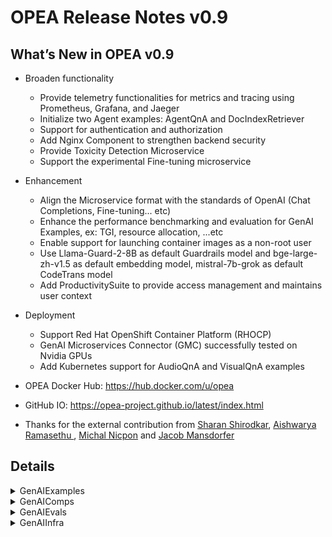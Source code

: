 # OPEA Release Notes v0.9
## What’s New in OPEA v0.9

- Broaden functionality
    - Provide telemetry functionalities for metrics and tracing using Prometheus, Grafana, and Jaeger
    - Initialize two Agent examples: AgentQnA and DocIndexRetriever 
    - Support for authentication and authorization
    - Add Nginx Component to strengthen backend security
    - Provide Toxicity Detection Microservice
    - Support the experimental Fine-tuning microservice

- Enhancement
    - Align the Microservice format with the standards of OpenAI (Chat Completions, Fine-tuning... etc)
    - Enhance the performance benchmarking and evaluation for GenAI Examples, ex: TGI, resource allocation, ...etc
    - Enable support for launching container images as a non-root user
    - Use Llama-Guard-2-8B as default Guardrails model and bge-large-zh-v1.5 as default embedding model, mistral-7b-grok as default CodeTrans model
    - Add ProductivitySuite to provide access management and maintains user context

- Deployment 
    - Support Red Hat OpenShift Container Platform (RHOCP)
    - GenAI Microservices Connector (GMC) successfully tested on Nvidia GPUs
    - Add Kubernetes support for AudioQnA and VisualQnA examples

- OPEA Docker Hub: https://hub.docker.com/u/opea
- GitHub IO: https://opea-project.github.io/latest/index.html

- Thanks for the external contribution from [Sharan Shirodkar](https://github.com/sharanshirodkar7), [Aishwarya Ramasethu
](https://github.com/aramasethu), [Michal Nicpon](https://github.com/michalnicp) and [Jacob Mansdorfer](https://github.com/jmansdorfer)

## Details

<details><summary>GenAIExamples</summary> 

- ChatQnA
    - Update port in set_env.sh([040d2b7](https://github.com/opea-project/GenAIExamples/commit/040d2b7))
    - Fix minor issue in ChatQnA Gaudi docker README([a5ed223](https://github.com/opea-project/GenAIExamples/commit/a5ed223))
    - update chatqna dataprep-redis port([02a1536](https://github.com/opea-project/GenAIExamples/commit/02a1536))
    - Add support for .md file in file upload in the chatqna-ui([7a67298](https://github.com/opea-project/GenAIExamples/commit/7a67298))
    - Added the ChatQnA delete feature, and updated the corresponding README([09a3196](https://github.com/opea-project/GenAIExamples/commit/09a3196))
    - fixed ISSUE-528([45cf553](https://github.com/opea-project/GenAIExamples/commit/45cf553))
    - Fix vLLM and vLLM-on-Ray UT bug([cfcac3f](https://github.com/opea-project/GenAIExamples/commit/cfcac3f))
    - set OLLAMA_MODEL env to docker container([c297155](https://github.com/opea-project/GenAIExamples/commit/c297155))
    - Update guardrail docker file path([06c4484](https://github.com/opea-project/GenAIExamples/commit/06c4484))
    - remove ray serve([c71bc68](https://github.com/opea-project/GenAIExamples/commit/c71bc68))
    - Refine docker_compose for dataprep param settings([3913c7b](https://github.com/opea-project/GenAIExamples/commit/3913c7b))
    - fix chatqna guardrails([db2d2bd](https://github.com/opea-project/GenAIExamples/commit/db2d2bd))
    - Support ChatQnA pipeline without rerank microservice([a54ffd2](https://github.com/opea-project/GenAIExamples/commit/a54ffd2))
    - Update the number of microservice replicas for OPEA v0.9([e6b4fff](https://github.com/opea-project/GenAIExamples/commit/e6b4fff))
    - Update set_env.sh([9657f7b](https://github.com/opea-project/GenAIExamples/commit/9657f7b))
    - add env for chatqna vllm([f78aa9e](https://github.com/opea-project/GenAIExamples/commit/f78aa9e))

- Deployment
    - update manifests for v0.9([ba78b4c](https://github.com/opea-project/GenAIExamples/commit/ba78b4c))
    - Update K8S manifest for ChatQnA/CodeGen/CodeTrans/DocSum([01c1b75](https://github.com/opea-project/GenAIExamples/commit/01c1b75))
    - Update benchmark manifest to fix errors([4fd3517](https://github.com/opea-project/GenAIExamples/commit/4fd3517))
    - Update env for manifest([4fa37e7](https://github.com/opea-project/GenAIExamples/commit/4fa37e7))
    - update manifests for v0.9([08f57fa](https://github.com/opea-project/GenAIExamples/commit/08f57fa))
    - Add AudioQnA example via GMC([c86cf85](https://github.com/opea-project/GenAIExamples/commit/c86cf85))
    - add k8s support for audioqna([0a6bad0](https://github.com/opea-project/GenAIExamples/commit/0a6bad0))
    - Update mainifest for FaqGen([80e3e2a](https://github.com/opea-project/GenAIExamples/commit/80e3e2a))
    - Add kubernetes support for VisualQnA([4f7fc39](https://github.com/opea-project/GenAIExamples/commit/4f7fc39))
    - Add dataprep microservice to chatQnA example and the e2e test([1c23d87](https://github.com/opea-project/GenAIExamples/commit/1c23d87))

- Documentation
    - [doc] Update README.md([c73e4e0](https://github.com/opea-project/GenAIExamples/commit/c73e4e0))
    - doc fix: Update README.md to remove specific dicscription of paragraph-1([5a9c109](https://github.com/opea-project/GenAIExamples/commit/5a9c109))
    - doc: fix markdown in docker_image_list.md([9277fe6](https://github.com/opea-project/GenAIExamples/commit/9277fe6))
    - doc: fix markdown in Translation/README.md([d645305](https://github.com/opea-project/GenAIExamples/commit/d645305))
    - doc: fix markdown in SearchQnA/README.md([c461b60](https://github.com/opea-project/GenAIExamples/commit/c461b60))
    - doc: fix FaqGen/README.md markdown([704ec92](https://github.com/opea-project/GenAIExamples/commit/704ec92))
    - doc: fix markdown in DocSum/README.md([83712b9](https://github.com/opea-project/GenAIExamples/commit/83712b9))
    - doc: fix markdown in CodeTrans/README.md([076bca3](https://github.com/opea-project/GenAIExamples/commit/076bca3))
    - doc: fix CodeGen/README.md markdown([33f8329](https://github.com/opea-project/GenAIExamples/commit/33f8329))
    - doc: fix markdown in ChatQnA/README.md([015a2b1](https://github.com/opea-project/GenAIExamples/commit/015a2b1))
    - doc: fix headings in markdown files([21fab71](https://github.com/opea-project/GenAIExamples/commit/21fab71))
    - doc: missed an H1 in the middle of a doc([4259240](https://github.com/opea-project/GenAIExamples/commit/4259240))
    - doc: remove use of HTML for table in README([e81e0e5](https://github.com/opea-project/GenAIExamples/commit/e81e0e5))
    - Update ChatQnA readme with OpenShift instructions([ed48371](https://github.com/opea-project/GenAIExamples/commit/ed48371))
    - Convert HTML to markdown format.([14621f8](https://github.com/opea-project/GenAIExamples/commit/14621f8))
    - Fix typo {your_ip} to {host_ip}([ad8ca88](https://github.com/opea-project/GenAIExamples/commit/ad8ca88))
    - README fix typo([abc02e1](https://github.com/opea-project/GenAIExamples/commit/abc02e1))
    - fix script issues in MD file([acdd712](https://github.com/opea-project/GenAIExamples/commit/acdd712))
    - Minor documentation improvements in the CodeGen README([17b9676](https://github.com/opea-project/GenAIExamples/commit/17b9676))
    - Refine Main README([08eb269](https://github.com/opea-project/GenAIExamples/commit/08eb269))
    - [Doc]Add a micro/mega service WorkFlow for DocSum([343d614](https://github.com/opea-project/GenAIExamples/commit/343d614))
    - Update README for k8s deployment([fbb81b6](https://github.com/opea-project/GenAIExamples/commit/fbb81b6))

- Other examples
    - Clean deprecated VisualQnA code([87617e7](https://github.com/opea-project/GenAIExamples/commit/87617e7))
    - Using TGI official release docker image for intel cpu([b2771ad](https://github.com/opea-project/GenAIExamples/commit/b2771ad))
    - Add VisualQnA UI([923cf69](https://github.com/opea-project/GenAIExamples/commit/923cf69))
    - fix container name([5ac77f7](https://github.com/opea-project/GenAIExamples/commit/5ac77f7))
    - Add VisualQnA docker for both Gaudi and Xeon using TGI serving([2390920](https://github.com/opea-project/GenAIExamples/commit/2390920))
    - Remove LangSmith from Examples([88eeb0d](https://github.com/opea-project/GenAIExamples/commit/88eeb0d))
    - Modify the language variable to match language highlight.([f08d411](https://github.com/opea-project/GenAIExamples/commit/f08d411))
    - Remove deprecated folder.([7dd9952](https://github.com/opea-project/GenAIExamples/commit/7dd9952))
    - update env for manifest([4fa37e7](https://github.com/opea-project/GenAIExamples/commit/4fa37e7))
    - AgentQnA example([67df280](https://github.com/opea-project/GenAIExamples/commit/67df280))
    - fix tgi xeon tag([6674832](https://github.com/opea-project/GenAIExamples/commit/6674832))
    - Add new DocIndexRetriever example([566cf93](https://github.com/opea-project/GenAIExamples/commit/566cf93))
    - Add env params for chatqna xeon test([5d3950](https://github.com/opea-project/GenAIExamples/commit/5d3950))
    - ProductivitySuite Combo Application with REACT UI and Keycloak Authen([947cbe3](https://github.com/opea-project/GenAIExamples/commit/947cbe3))
    - change codegen tgi model([06cb308](https://github.com/opea-project/GenAIExamples/commit/06cb308))
    - change searchqna prompt([acbaaf8](https://github.com/opea-project/GenAIExamples/commit/acbaaf8))
    - minor fix mismatched hf token([ac324a9](https://github.com/opea-project/GenAIExamples/commit/ac324a9))
    - fix translation gaudi env([4f3be23](https://github.com/opea-project/GenAIExamples/commit/4f3be23))
    - Minor fixes for CodeGen Xeon and Gaudi Kubernetes codegen.yaml ([c25063f](https://github.com/opea-project/GenAIExamples/commit/c25063f))

- CI/CD/UT
    - update deploy_gmc logical in cd workflow([c016d82](https://github.com/opea-project/GenAIExamples/commit/c016d82))
    - fix ghcr.io/huggingface/text-generation-inference tag([503a1a9](https://github.com/opea-project/GenAIExamples/commit/503a1a9))
    - Add GMC e2e in CD workflow([f45e4c6](https://github.com/opea-project/GenAIExamples/commit/f45e4c6))
    - Fix CI test changed file detect issue([5dcadf3](https://github.com/opea-project/GenAIExamples/commit/5dcadf3))
    - update cd workflow name([3363a37](https://github.com/opea-project/GenAIExamples/commit/3363a37))
    - Change microservice tags in CD workflow([71363a6](https://github.com/opea-project/GenAIExamples/commit/71363a6))
    - Fix manual freeze images workflow([c327972](https://github.com/opea-project/GenAIExamples/commit/c327972))
    - open chatqna guardrails test([db2d2bd](https://github.com/opea-project/GenAIExamples/commit/db2d2bd))
    - Add gmc build, scan and deploy workflow([a39f23a](https://github.com/opea-project/GenAIExamples/commit/a39f23a))
    - Enhance CI/CD infrastructure([c26d0f6](https://github.com/opea-project/GenAIExamples/commit/c26d0f6))
    - Fix typo in CI workflow([e12baca](https://github.com/opea-project/GenAIExamples/commit/e12baca))
    - Fix ChatQnA Qdrant CI issues([e71aba0](https://github.com/opea-project/GenAIExamples/commit/e71aba0))
    - remove continue-on-error: true to stop the test when image build failed([6296e9f](https://github.com/opea-project/GenAIExamples/commit/6296e9f))
    - Fix CD workflow typos([039014f](https://github.com/opea-project/GenAIExamples/commit/039014f))
    - Freeze base images([c9f9aca](https://github.com/opea-project/GenAIExamples/commit/c9f9aca))
    - support multiple test cases for ChatQnA([939502d](https://github.com/opea-project/GenAIExamples/commit/939502d))
    - set action back to pull_request_target([1c07a38](https://github.com/opea-project/GenAIExamples/commit/1c07a38))
    - Add BoM collect workflow and image publish workflow([e93146b](https://github.com/opea-project/GenAIExamples/commit/e93146b))
    - Fix left issues in CI/CD structure refactor([a6385bc](https://github.com/opea-project/GenAIExamples/commit/a6385bc))
    - Add composable manifest e2e test for cd workflow([d68be05](https://github.com/opea-project/GenAIExamples/commit/d68be05))
    - Add secrets for CI test([3c9e2aa](https://github.com/opea-project/GenAIExamples/commit/3c9e2aa))
    - Build up docker images CD workflow([8c384e0](https://github.com/opea-project/GenAIExamples/commit/8c384e0))
    - fix corner issue in CI test([64bfea9](https://github.com/opea-project/GenAIExamples/commit/64bfea9))
    - Rename github workflow files([ebc165a](https://github.com/opea-project/GenAIExamples/commit/ebc165a))
    - Improve manifest chaqna test([a072441](https://github.com/opea-project/GenAIExamples/commit/a072441))
    - Refactor build image workflows with common action.yml([e22d413](https://github.com/opea-project/GenAIExamples/commit/e22d413))
    - Automatic create issue to GenAIInfra when docker compose files changed([8bdb598](https://github.com/opea-project/GenAIExamples/commit/8bdb598))
    - Add components owner([ab98795](https://github.com/opea-project/GenAIExamples/commit/ab98795))
    - Fix code scan warning([ac89855](https://github.com/opea-project/GenAIExamples/commit/ac89855))
    - Check url of docker image list.([cf021ee](https://github.com/opea-project/GenAIExamples/commit/cf021ee))
    - change namespace surfix to random string ([46af6f3](https://github.com/opea-project/GenAIExamples/commit/46af6f3))
    - chatqna k8s manifest: Fixed retriever-redis v0.9 image issue([7719755](https://github.com/opea-project/GenAIExamples/commit/7719755))
    - Adding Trivy and SBOM actions([f3ffcd5](https://github.com/opea-project/GenAIExamples/commit/f3ffcd5))
    - optimize CI log format([dfaf479](https://github.com/opea-project/GenAIExamples/commit/dfaf479))

</details>

<details><summary>GenAIComps</summary> 

- Cores
    - Refine parameter in api_protocol.py([0584b45](https://github.com/opea-project/GenAIComps/commit/0584b45))
    - Revert the default value of  max_new_tokens to 1024([f2497c5](https://github.com/opea-project/GenAIComps/commit/f2497c5))
    - Fixed Orchestrator schedule method([76877c1](https://github.com/opea-project/GenAIComps/commit/76877c1))
    - fix wrong indent([9b0edf2](https://github.com/opea-project/GenAIComps/commit/9b0edf2))
    - Allow downstream of streaming nodes([90e367e](https://github.com/opea-project/GenAIComps/commit/90e367e))
    - Add Retrieval gateway in core to support IndexRetrivel Megaservice([56daf95](https://github.com/opea-project/GenAIComps/commit/56daf95))
    - add telemetry doc([2a2a93](https://github.com/opea-project/GenAIComps/commit/2a2a93))

- LLM/embedding/reranking/retrieval
    - Using habana docker 1.16.1 everywhere([5deb383](https://github.com/opea-project/GenAIComps/commit/5deb383))
    - adding entrypoint.sh to faq-generation comp ([4a7b8f4](https://github.com/opea-project/GenAIComps/commit/4a7b8f4))
    - Fix image in docker compose yaml to use the built docker image tag from the README([72a2553](https://github.com/opea-project/GenAIComps/commit/72a2553))
    - Refine LLM Native Microservice([b16b14a](https://github.com/opea-project/GenAIComps/commit/b16b14a))
    - Fix Retriever qdrant issue([7aee7e4](https://github.com/opea-project/GenAIComps/commit/7aee7e4))
    - Change /root/ to /home/user/.([4a67d42](https://github.com/opea-project/GenAIComps/commit/4a67d42))
    - Fix embeddings_langchain-mosec issue.([87905ad](https://github.com/opea-project/GenAIComps/commit/87905ad))
    - fix HuggingFaceEmbedding deprecated in favor of HuggingFaceInferenceAPIEmbedding([2891cc6](https://github.com/opea-project/GenAIComps/commit/2891cc6))
    - align vllm-ray response format to tgi response format([ac4a777](https://github.com/opea-project/GenAIComps/commit/ac4a777))
    - build new images for llms([ed99d47](https://github.com/opea-project/GenAIComps/commit/ed99d47))
    - LLM micro service input data does not have input model name([761f7e0](https://github.com/opea-project/GenAIComps/commit/761f7e0))
    - Fix OpenVINO vLLM build scripts and update unit test case([91d825c](https://github.com/opea-project/GenAIComps/commit/91d825c))
    - Refine the instructions to run the retriever example with qdrant([eb51018](https://github.com/opea-project/GenAIComps/commit/eb51018))
    - Add cmds to restart ollama service and add proxy settings while launching docker([8eb8b6a](https://github.com/opea-project/GenAIComps/commit/8eb8b6a))
    - Vllm and vllm-ray bug fix (add opea for vllm, update setuptools version)([0614fc2](https://github.com/opea-project/GenAIComps/commit/0614fc2))
    - remove deprecated langchain imports and switch to langchain-huggingface([055404a](https://github.com/opea-project/GenAIComps/commit/055404a))
    - [Enhence] Increase mosec_embedding forward timeout to support high concurrency cases([b61f61b](https://github.com/opea-project/GenAIComps/commit/b61f61b))
    - Fix issues in updating embedding & reranking model to bge-large-zh-v1.5([da19c5d](https://github.com/opea-project/GenAIComps/commit/da19c5d))
    - refact embedding/ranking/llm request/response by referring to openai format([7287caa](https://github.com/opea-project/GenAIComps/commit/7287caa))
    - align VLLM micro-service output format with UI([c1887ed](https://github.com/opea-project/GenAIComps/commit/c1887ed))
    - fix vllm docker command([c1a5883](https://github.com/opea-project/GenAIComps/commit/c1a5883))
    - Update Embedding Mosec Dockerfile to use BAAI/bge-large-zh-v1.5([bbdc1f0](https://github.com/opea-project/GenAIComps/commit/bbdc1f0))
    - remove length limitation of embedding([edcd1e8](https://github.com/opea-project/GenAIComps/commit/edcd1e8))
    - Support SearchedDoc input type in LLM for No Rerank Pipeline ([3c29fb4](https://github.com/opea-project/GenAIComps/commit/3c29fb4))
    - Add local_embedding return 768 length to align with chatqna example([a234db](https://github.com/opea-project/GenAIComps/commit/a234db))
    - Refine LLM for No Rerank([fe8ef3](https://github.com/opea-project/GenAIComps/commit/fe8ef3f))
    - Remove redundant dependency from 'vllm-ray' comps([068527d](https://github.com/opea-project/GenAIComps/commit/068527d))

- LVM/TTS/ASR
    - Revise TTS, SpeechT5Model to end the last audio chunk at the correct punctuation mark location([20fc8ca](https://github.com/opea-project/GenAIComps/commit/20fc8ca))
    - Support llava-next using TGI([e156101](https://github.com/opea-project/GenAIComps/commit/e156101))
    - whisper: Fix container build failure([d5b8cdf](https://github.com/opea-project/GenAIComps/commit/d5b8cdf))
    - support whisper long-form generation ([daec680](https://github.com/opea-project/GenAIComps/commit/daec680))
    - Support multiple image sources for LVM microservice([ed776ac](https://github.com/opea-project/GenAIComps/commit/ed776ac))
    - fix ffmpeg build on hpu([ac3909d](https://github.com/opea-project/GenAIComps/commit/ac3909d))
    - Support streaming output for LVM microservice([c5a0344](https://github.com/opea-project/GenAIComps/commit/c5a0344))
    - Add video-llama LVM microservice under lvms([db8c893](https://github.com/opea-project/GenAIComps/commit/db8c893))
    - add torchvision into requirements([1566047](https://github.com/opea-project/GenAIComps/commit/1566047))
    - Use Gaudi base images from Dockerhub([33db504](https://github.com/opea-project/GenAIComps/commit/33db504))
    - update the requirements.txt for tts and asr([5ba2561](https://github.com/opea-project/GenAIComps/commit/5ba2561))

- DataPrep
    - Fix Dataprep qdrant issues and add Test Script([a851abf](https://github.com/opea-project/GenAIComps/commit/a851abf))
    - Refine robustness of Dataprep Redis([04986c1](https://github.com/opea-project/GenAIComps/commit/04986c1))
    - Address testcase failure([075e84f](https://github.com/opea-project/GenAIComps/commit/075e84f))
    - Added support for Unified Port, GET/DELETE endpoints in pgvector Dataprep([8a62bac](https://github.com/opea-project/GenAIComps/commit/8a62bac))
    - Update dataprep default mosec embedding model in config.py([8f0f2b0](https://github.com/opea-project/GenAIComps/commit/8f0f2b0))
    - unify port in one microservice.([f8d45e5](https://github.com/opea-project/GenAIComps/commit/f8d45e5))
    - Pinecone update to OPEA([7c9f77b](https://github.com/opea-project/GenAIComps/commit/7c9f77b))
    - Refine Dataprep Code & UT([867e9d7](https://github.com/opea-project/GenAIComps/commit/867e9d7))
    - Support delete for Milvus vector db in Dataprep([767a14c](https://github.com/opea-project/GenAIComps/commit/767a14c))
    - Redis-dataprep: Make Redis connection consistent([cfaf5f0](https://github.com/opea-project/GenAIComps/commit/cfaf5f0))
    - Update Dataprep with Parameter Settings([55b457b](https://github.com/opea-project/GenAIComps/commit/55b457b))
    - Fix Dataprep Potential Error in get_file([04ff8bf](https://github.com/opea-project/GenAIComps/commit/04ff8bf))
    - Add dependency for pdf2image and OCR processing([9397522](https://github.com/opea-project/GenAIComps/commit/9397522))
    - Fix the data load issue for structured files ([40f1463](https://github.com/opea-project/GenAIComps/commit/40f1463))
    - Fix deps #568([c541d1d](https://github.com/opea-project/GenAIComps/commit/c541d1d))

- Other Components
    - Remove 'langsmith' per code review([dcf68a0](https://github.com/opea-project/GenAIComps/commit/dcf68a0))
    - Refine Nginx Component([69f9895](https://github.com/opea-project/GenAIComps/commit/69f9895))
    - Add logging for unified debug([fab1fbd](https://github.com/opea-project/GenAIComps/commit/fab1fbd))
    - Add Nginx Component for Service Forwarding([60cc0b0](https://github.com/opea-project/GenAIComps/commit/60cc0b0))
    - Fix line endings to LF([fecf4ac](https://github.com/opea-project/GenAIComps/commit/fecf4ac))
    - Add Assistant API for agent([f3a8935](https://github.com/opea-project/GenAIComps/commit/f3a8935))
    - doc: remove use of unknown highlight language([5bd8bda](https://github.com/opea-project/GenAIComps/commit/5bd8bda))
    - Update README.md([b271739](https://github.com/opea-project/GenAIComps/commit/b271739))
    - doc: fix multiple H1 headings([77e0e7b](https://github.com/opea-project/GenAIComps/commit/77e0e7b))
    - Add RagAgentDocGrader  to agent comp([368c833](https://github.com/opea-project/GenAIComps/commit/368c833))
    - Update Milvus docker-compose.yaml([d3eefea](https://github.com/opea-project/GenAIComps/commit/d3eefea))
    - prompt_registry: Unifying API endpoint port([27a01ee](https://github.com/opea-project/GenAIComps/commit/27a01ee))
    - Minor SPDX header update([4712545](https://github.com/opea-project/GenAIComps/commit/4712545))
    - Modification to toxicity plugin PR ([63650d0](https://github.com/opea-project/GenAIComps/commit/63650d0))
    - Optional container build instructions([be4833f](https://github.com/opea-project/GenAIComps/commit/be4833f))
    - Add Uvicorn dependency([b2e2b1a](https://github.com/opea-project/GenAIComps/commit/b2e2b1a))
    - Support launch as Non-Root user in all published container images.([1eaf6b7](https://github.com/opea-project/GenAIComps/commit/1eaf6b7))
    - Update readme and remove empty readme([a61e434](https://github.com/opea-project/GenAIComps/commit/a61e434))
    - Refine Guardrails README and update model([7749ce3](https://github.com/opea-project/GenAIComps/commit/7749ce3))
    - Add codeowner([fb0ea3d](https://github.com/opea-project/GenAIComps/commit/fb0ea3d))
    - Remove unnecessary langsmith dependency([cc8cd70](https://github.com/opea-project/GenAIComps/commit/cc8cd70))
    - doc: add .gitignore([d39fee9](https://github.com/opea-project/GenAIComps/commit/d39fee9))
    - Add output evaluation for guardrails([62ca5bc](https://github.com/opea-project/GenAIComps/commit/62ca5bc))
    - Add ML detection strategy to PII detection guardrail([de27e6b](https://github.com/opea-project/GenAIComps/commit/de27e6b))
    - Add finetuning list job, cancel job, retrieve finetuning job feature([7bbbdaf](https://github.com/opea-project/GenAIComps/commit/7bbbdaf))
    - update finetuning api with openai format.([1ff81da](https://github.com/opea-project/GenAIComps/commit/1ff81da))
    - Add finetuning component ([ad0bb7c](https://github.com/opea-project/GenAIComps/commit/ad0bb7c))
    - Add toxicity detection microservice([97fdf54](https://github.com/opea-project/GenAIComps/commit/97fdf54))
    - fix searchqna readme([66cbbf3](https://github.com/opea-project/GenAIComps/commit/66cbbf3))
    - Fix typos and add definitions for toxicity detection microservice([9b8798a](https://github.com/opea-project/GenAIComps/commit/9b8798a))

- CI/CD/UT
    - Fix tts image build error([8b9dcdd](https://github.com/opea-project/GenAIComps/commit/8b9dcdd))
    - Add CD workflow.([5dedd04](https://github.com/opea-project/GenAIComps/commit/5dedd04))
    - Fix CI test changed file detect issue([cd83854](https://github.com/opea-project/GenAIComps/commit/cd83854))
    - add sudo in wf remove([1043336](https://github.com/opea-project/GenAIComps/commit/1043336))
    - adapt GenAIExample test structure refine([7ffaf24](https://github.com/opea-project/GenAIComps/commit/7ffaf24))
    - Freeze base images([61dba72](https://github.com/opea-project/GenAIComps/commit/61dba72))
    - Fix image build check waring.([2b14c63](https://github.com/opea-project/GenAIComps/commit/2b14c63))
    - Modify validate result check.([8a6079d](https://github.com/opea-project/GenAIComps/commit/8a6079d))
    - Fix requirement actions([2207503](https://github.com/opea-project/GenAIComps/commit/2207503))
    - Add validate result detection.([cf15b91](https://github.com/opea-project/GenAIComps/commit/cf15b91))
    - Check build fail and change port 8008 to 5025/5026.([5159aac](https://github.com/opea-project/GenAIComps/commit/5159aac))
    - Freeze requirements([5d9a855](https://github.com/opea-project/GenAIComps/commit/5d9a855))
    - Fix vllm-ray issue([0bd8215](https://github.com/opea-project/GenAIComps/commit/0bd8215))
    - Standardize image build.([a56a847](https://github.com/opea-project/GenAIComps/commit/a56a847))
    - clean local images before test([f36629a](https://github.com/opea-project/GenAIComps/commit/f36629a))
    - update test files([ab8ebc4](https://github.com/opea-project/GenAIComps/commit/ab8ebc4))
    - Fix validation failure without exit.([f46f1f3](https://github.com/opea-project/GenAIComps/commit/f46f1f3))
    - Update Microservice CI trigger path([3ffcff4](https://github.com/opea-project/GenAIComps/commit/3ffcff4))
    - Add E2E example test([ec4143e](https://github.com/opea-project/GenAIComps/commit/ec4143e))
    - Added unified ports for Chat History Microservice.([2098b91](https://github.com/opea-project/GenAIComps/commit/2098b91))
    - add secrets for test([cafcf1b](https://github.com/opea-project/GenAIComps/commit/cafcf1b))
    - [tests] normalize embedding and reranking endpoint docker image name([e3f29c3](https://github.com/opea-project/GenAIComps/commit/e3f29c3))
    - fix asr ut on hpu([9580298](https://github.com/opea-project/GenAIComps/commit/9580298))
    - update image build list([7185d6b](https://github.com/opea-project/GenAIComps/commit/7185d6b))
    - Add path check for dockerfiles in compose.yaml and change workflow name.([c45f8f0](https://github.com/opea-project/GenAIComps/commit/c45f8f0))
    - enhance docker image build([75d6bc9](https://github.com/opea-project/GenAIComps/commit/75d6bc9))
    - refactor build image with common action.yml([ee5b0f6](https://github.com/opea-project/GenAIComps/commit/ee5b0f6))
    - Fix '=' miss issues.([eb5cc8a](https://github.com/opea-project/GenAIComps/commit/eb5cc8a))
    - fix freeze workflow([945b9e4](https://github.com/opea-project/GenAIComps/commit/945b9e4))

</details>

<details><summary>GenAIEvals</summary> 

- remove useless code.([1004d5b](https://github.com/opea-project/GenAIEval/commit/1004d5b))
- Unify benchmark tool based on stresscli library([71637c0](https://github.com/opea-project/GenAIEval/commit/71637c0))
- Fixed query list id out-of-range issue([7b719de](https://github.com/opea-project/GenAIEval/commit/7b719de))
- Add GMC chatqna benchmark script([6a390da](https://github.com/opea-project/GenAIEval/commit/6a390da))
- Add test example prompts for codegen([ebee50c](https://github.com/opea-project/GenAIEval/commit/ebee50c))
- doc: fix language on codeblock in README([85aef83](https://github.com/opea-project/GenAIEval/commit/85aef83))
- Fix metrics issue of CRUD([82c1654](https://github.com/opea-project/GenAIEval/commit/82c1654))
- Add benchmark stresscli scripts([9998cd7](https://github.com/opea-project/GenAIEval/commit/9998cd7))
- remove useless code([1004d5b](https://github.com/opea-project/GenAIEval/commit/1004d5b))
- Add GMC chatqna benchmark script([6a390da](https://github.com/opea-project/GenAIEval/commit/6a390da))
- Fixed query list id out-of-range issue([7b719de](https://github.com/opea-project/GenAIEval/commit/7b719de))
- enhance multihop dataset accuracy([dfc2c1e](https://github.com/opea-project/GenAIEval/commit/dfc2c1e))
- doc: add Kubernetes platform-optimization README([7600db4](https://github.com/opea-project/GenAIEval/commit/7600db4))
- doc: fix platform optimization README based on PR#73 feedback([8c7eb1b](https://github.com/opea-project/GenAIEval/commit/8c7eb1b))
- update for faq benchmark([d754a84](https://github.com/opea-project/GenAIEval/commit/d754a84))
- Support e2e and first token P90 statistics([b07cd12](https://github.com/opea-project/GenAIEval/commit/b07cd12))

</details>

<details><summary>GenAIInfra</summary> 

- GMC
    - update GMC e2e and Doc([8a85364](https://github.com/opea-project/GenAIInfra/commit/8a85364))
    - Fixed some bugs for GMC yaml files([112295a](https://github.com/opea-project/GenAIInfra/commit/112295a))
    - Set up CD workflow for GMC([3d94844](https://github.com/opea-project/GenAIInfra/commit/3d94844))
    - GMC: Add GPU support for GMC.([119941e](https://github.com/opea-project/GenAIInfra/commit/119941e))
    - authN-authZ: add oauth2-proxy support for authentication and authorization together with GMC([488a1ca](https://github.com/opea-project/GenAIInfra/commit/488a1ca))
    - Output streaming support for the whole pipeline in GMC router([c412aa3](https://github.com/opea-project/GenAIInfra/commit/c412aa3))
    - re-org k8s manifests files for GMC and examples([d39b315](https://github.com/opea-project/GenAIInfra/commit/d39b315))
    - GMC: resource management([81060ab](https://github.com/opea-project/GenAIInfra/commit/81060ab))
    - Enable GMC helm installation test in CI([497ff61](https://github.com/opea-project/GenAIInfra/commit/497ff61))
    - Add helm chart for deploying GMC itself([a76c90f](https://github.com/opea-project/GenAIInfra/commit/a76c90f))
    - Add multiple endpoints for GMC pipeline via gmcrouter([da4f091](https://github.com/opea-project/GenAIInfra/commit/da4f091))
    - GMC:  fix unsafe quoting([aa2730a](https://github.com/opea-project/GenAIInfra/commit/aa2730a))
    - fix: update doc for authN-authZ with oauth([54cd66f](https://github.com/opea-project/GenAIInfra/commit/54cd66f))
    - Troubleshooting guide for the validating webhook.([b47ec0c](https://github.com/opea-project/GenAIInfra/commit/b47ec0c))
    - Fix router bugs on max_new_tokens and dataprep gaudi yaml file([5735dd3](https://github.com/opea-project/GenAIInfra/commit/5735dd3))
    - Add dataprep microservice to chatQnA example([d9a0271](https://github.com/opea-project/GenAIInfra/commit/d9a0271))
    - Troubleshooting guide for the validating webhook([b47ec0c](https://github.com/opea-project/GenAIInfra/commit/b47ec0c))
    - Add HPA support to ChatQnA([cab7a88](https://github.com/opea-project/GenAIInfra/commit/cab7a88))

- HelmChart
    - Add manual helm e2e test flow([3b5f62e](https://github.com/opea-project/GenAIInfra/commit/3b5f62e))
    - Add script to generate manifests from helm charts([273cb1d](https://github.com/opea-project/GenAIInfra/commit/273cb1d))
    - ui: update chatqna helm chart readme and env name([a1d6d70](https://github.com/opea-project/GenAIInfra/commit/a1d6d70))
    - Update helm chart readme([656dcc6](https://github.com/opea-project/GenAIInfra/commit/656dcc6))
    - helm: fix tei/tgi/docsum([a270726](https://github.com/opea-project/GenAIInfra/commit/a270726))
    - helm: update data-prep to latest changes([625899b](https://github.com/opea-project/GenAIInfra/commit/625899b))
    - helm: Update helm manifest to address user raised issues([4319660](https://github.com/opea-project/GenAIInfra/commit/4319660))
    - helm: Support local embedding([73b5b65](https://github.com/opea-project/GenAIInfra/commit/73b5b65))
    - ui: add helm chart/manifests for conversational UI([9dbe550](https://github.com/opea-project/GenAIInfra/commit/9dbe550))
    - helm: Add K8S probes to retriever-usvc([af47b3c](https://github.com/opea-project/GenAIInfra/commit/af47b3c))
    - Enable google secrets in helm chart e2e workflow([7079049](https://github.com/opea-project/GenAIInfra/commit/7079049))
    - Helm/Manifest: Add K8S probe([d3fc939](https://github.com/opea-project/GenAIInfra/commit/d3fc939))
    - Enable helm/common tests in CI([fa8ef35](https://github.com/opea-project/GenAIInfra/commit/fa8ef35))
    - Helm: Add Nvidia GPU support for ChatQnA([868103b](https://github.com/opea-project/GenAIInfra/commit/868103b))
    - misc changes([b1182c4](https://github.com/opea-project/GenAIInfra/commit/b1182c4))
    - tgi: Update tgi version on xeon to latest-intel-cpu([c06bcea](https://github.com/opea-project/GenAIInfra/commit/c06bcea))
    - Fix typos in README([faa976b](https://github.com/opea-project/GenAIInfra/commit/faa976b))
    - Support HF_ENDPOINT([cf28da4](https://github.com/opea-project/GenAIInfra/commit/cf28da4))
    - Set model-volume default to tmp volume([b5c14cd](https://github.com/opea-project/GenAIInfra/commit/b5c14cd))
    - Enable using PV as model cache directory([c0d2ba6](https://github.com/opea-project/GenAIInfra/commit/c0d2ba6))
    - add manual helm e2e test flow([3b5f62e](https://github.com/opea-project/GenAIInfra/commit/3b5f62e))
    - helm/manifest: Update to release v0.9([182183e](https://github.com/opea-project/GenAIInfra/commit/182183e))

- Others
    - Rename workflows to get better readable([cb31d05](https://github.com/opea-project/GenAIInfra/commit/cb31d05))
    - Add manual job to freeze image tags and versions after code freeze([c0f5e2f](https://github.com/opea-project/GenAIInfra/commit/c0f5e2f))
    - tgi: revert xeon version to 2.2.0([076e81e](https://github.com/opea-project/GenAIInfra/commit/076e81e))
    - Initial commit for Intel Gaudi Base Operator([c2a13d1](https://github.com/opea-project/GenAIInfra/commit/c2a13d1))
    - Add AudioQnA example and e2e test([1b50b73](https://github.com/opea-project/GenAIInfra/commit/1b50b73))
    - Reorg and rename CI workflows to follow the rules([2bf648c](https://github.com/opea-project/GenAIInfra/commit/2bf648c))
    - Fix errors in ci workflow([779e526](https://github.com/opea-project/GenAIInfra/commit/779e526))
    - Add e2e test for chatqna with switch mode enable([7b20273](https://github.com/opea-project/GenAIInfra/commit/7b20273))
    - Validating webhook implementation([df5f6f3](https://github.com/opea-project/GenAIInfra/commit/df5f6f3))
    - Enhance manually run image build workflow([e983c32](https://github.com/opea-project/GenAIInfra/commit/e983c32))
    - Add image build process on manual event([833dcec](https://github.com/opea-project/GenAIInfra/commit/833dcec))
    - CI: change chart e2e to support tag replacing([739788a](https://github.com/opea-project/GenAIInfra/commit/739788a))
    - Add e2e test for chatQnA with dataprep microservice([c1fd27f](https://github.com/opea-project/GenAIInfra/commit/c1fd27f))
    - Fix a bug of chart e2e workflow([86dd739](https://github.com/opea-project/GenAIInfra/commit/86dd739))
    - Improve chart e2e test workflow and scripts([70205e5](https://github.com/opea-project/GenAIInfra/commit/70205e5))
    - rename workflows to get better readable([cb31d05](https://github.com/opea-project/GenAIInfra/commit/cb31d05))
    - Correct TGI image tag for NV platform([629033b](https://github.com/opea-project/GenAIInfra/commit/629033b))
    - authN-authZ: change folder and split support([0c39b7b](https://github.com/opea-project/GenAIInfra/commit/0c39b7b))
    - fix errors of manual helm workflow([bd46dfd](https://github.com/opea-project/GenAIInfra/commit/bd46dfd))
    - update freeze tag manual workflow([c565909](https://github.com/opea-project/GenAIInfra/commit/c565909))
    - Update README([9480afc](https://github.com/opea-project/GenAIInfra/commit/9480afc))
    - improve cd workflows and add release document ([a4398b0](https://github.com/opea-project/GenAIInfra/commit/a4398b0))
    - Add some NVIDIA platform support docs and scripts([cad2fc3](https://github.com/opea-project/GenAIInfra/commit/cad2fc3))

</details>
